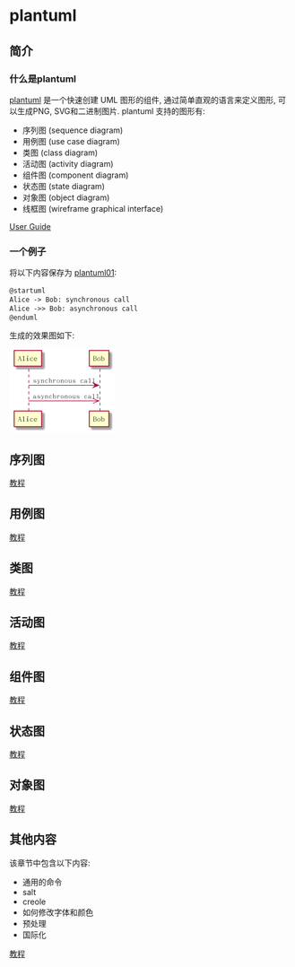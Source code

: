 # plantuml #

## 简介 ##

### 什么是plantuml ###

[plantuml](http://plantuml.com/) 是一个快速创建 UML 图形的组件, 通过简单直观的语言来定义图形, 可以生成PNG, SVG和二进制图片.
plantuml 支持的图形有:

- 序列图 (sequence diagram)
- 用例图 (use case diagram)
- 类图 (class diagram)
- 活动图 (activity diagram)
- 组件图 (component diagram)
- 状态图 (state diagram)
- 对象图 (object diagram)
- 线框图 (wireframe graphical interface)

[User Guide](https://github.com/lsytj0413/learn-note/blob/master/draw/PlantUML_Guide.pdf)

### 一个例子 ###

将以下内容保存为 [plantuml01](https://github.com/lsytj0413/learn-note/blob/master/draw/plantuml/plantuml01.pum):

```
@startuml
Alice -> Bob: synchronous call
Alice ->> Bob: asynchronous call
@enduml
```

生成的效果图如下:

![plantuml01.png](https://github.com/lsytj0413/learn-note/blob/master/draw/plantuml/plantuml01.png)

## 序列图 ##

[教程](https://github.com/lsytj0413/learn-note/blob/master/draw/plantuml/sequence.md)

## 用例图 ##

[教程](https://github.com/lsytj0413/learn-note/blob/master/draw/plantuml/usecase.md)

## 类图 ##

[教程](https://github.com/lsytj0413/learn-note/blob/master/draw/plantuml/class.md)

## 活动图 ##

[教程](https://github.com/lsytj0413/learn-note/blob/master/draw/plantuml/activity.md)

## 组件图 ##

[教程](https://github.com/lsytj0413/learn-note/blob/master/draw/plantuml/component.md)

## 状态图 ##

[教程](./plantuml/state.md)

## 对象图 ##

[教程](./plantuml/object.md)

## 其他内容 ##

该章节中包含以下内容:

- 通用的命令
- salt
- creole
- 如何修改字体和颜色
- 预处理
- 国际化

[教程](./plantuml/rest.md)
